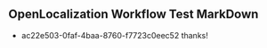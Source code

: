 ## OpenLocalization Workflow Test MarkDown
* ac22e503-0faf-4baa-8760-f7723c0eec52 thanks!

<!--HONumber=Aug16_HO4-->



